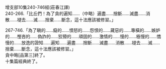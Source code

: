 增支部10集240-746經(莊春江譯)  
240-266.「比丘們！為了貪的遍知……（中略）遍盡……捨斷……滅盡……消散……褪去……滅……捨棄……斷念，這十法應該被修習。」  
  
267-746.「為了瞋的……癡的……憤怒的……怨恨的……藏惡的……專橫的……嫉妒的……慳吝的……偽詐的……狡猾的……頑固的……激情的……慢的……極慢的……憍慢的……放逸的證知……遍知……遍盡……捨斷……滅盡……消散……褪去……滅……捨棄……斷念，這十法應該被修習。」  
貪中略[品第三]終了。  
十集篇經典終了。  
  
  
